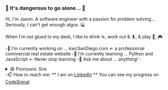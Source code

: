 
### 🔮 It's dangerous to go alone... 🔮

Hi, I'm Jason. A software engineer with a passion for problem solving... Seriously, I can't get enough algos. 💻

When I'm not glued to my desk, I like to drink ☕, work out & 🏄, & play 🏀, 🎮

-🔭 I’m currently working on ... kwcSanDiego.com <- a professional commercial real estate website
-🌱 I’m currently learning ... Python and JavaScript <- Never stop learning
-💬 Ask me about ... anything!
-<details><summary>😄 Pronouns: Sire</summary>(Like a knight)<br>((mr.))</details>
-📫 How to reach me: 
** I am on [LinkedIn](http://linkedin.com/jfadelli)
** You can see my progress on [CodeSignal](https://app.codesignal.com/profile/j_son)
